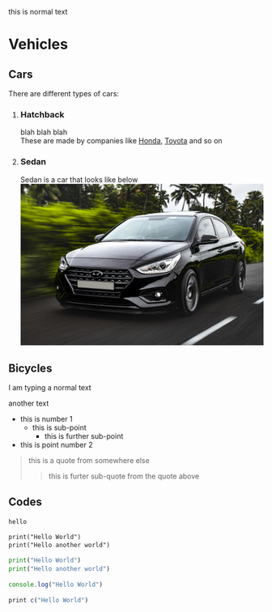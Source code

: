 this is normal text

# Vehicles

## Cars

There are different types of cars:

1. ### Hatchback
    blah blah blah  
    These are made by companies like [Honda](https://www.honda.com.au), [Toyota](https://www.toyota.com.au) and so on

2. ### Sedan
    Sedan is a car that looks like below  
    ![Sedan Image](./images/Sedan.jpg)

## Bicycles

I am typing a normal text

another text

- this is number 1  
    - this is sub-point
        - this is further sub-point
- this is point number 2



> this is a quote from somewhere else  
>> this is furter sub-quote from the quote above


## Codes

`hello`

```
print("Hello World")
print("Hello another world")
```
```py
print("Hello World")
print("Hello another world")
```
```js
console.log("Hello World")
```
```r
print c("Hello World")
```

